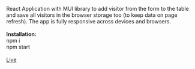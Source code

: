 React Application with MUI library to add visitor from the form to the table and save all visitors in the browser storage too (to keep data on page refresh).
The app is fully responsive across devices and browsers.
<br><br>
<b>Installation:</b><br>
npm i<br>
npm start
<br><br>
<a href='https://awesome-guestbook-beryl.vercel.app/' target='_blank'>Live</a>
